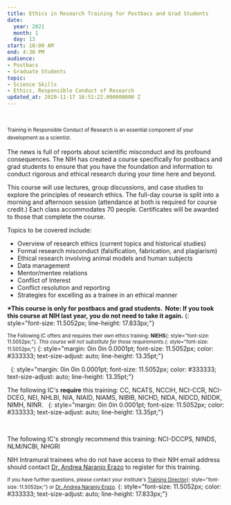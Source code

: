 ```yaml
---
title: Ethics in Research Training for Postbacs and Grad Students
date:
  year: 2021
  month: 1
  day: 13
start: 10:00 AM
end: 4:30 PM
audience:
- Postbacs
- Graduate Students
topic:
- Science Skills
- Ethics, Responsible Conduct of Research
updated_at: 2020-11-17 16:51:22.000000000 Z
---
```

 

<span style="font-size: 11.5052px; line-height: 17.833px;">Training in
Responsible Conduct of Research is an essential component of your
development as a scientist.</span>

The news is full of reports about scientific misconduct and its profound
consequences. The NIH has created a course specifically for postbacs and
grad students to ensure that you have the foundation and information to
conduct rigorous and ethical research during your time here and beyond.

This course will use lectures, group discussions, and case studies to
explore the principles of research ethics. The full-day course is split
into a morning and afternoon session (attendance at both is required for
course credit.) Each class accommodates 70 people. Certificates will be
awarded to those that complete the course.

Topics to be covered include:

* Overview of research ethics (current topics and historical studies)
* Formal research misconduct (falsification, fabrication, and
  plagiarism)
* Ethical research involving animal models and human subjects
* Data management
* Mentor/mentee relations
* Conflict of Interest
* Conflict resolution and reporting
* Strategies for excelling as a trainee in an ethical manner

**\*This course is only for postbacs and grad students.  Note: If you
took this course at NIH last year, you do not need to take it again.**
{: style="font-size: 11.5052px; line-height: 17.833px;"}

<span style="font-size: 8.5pt;">The Following IC offers and requires
their own ethics training: **<span style="font-size:
11.5052px;">NIEHS</span>**{: style="font-size: 11.5052px;"}. *<span
style="font-size: 11.5052px;">This course will not substitute for those
requirements.</span>*{: style="font-size: 11.5052px;"}</span>
{: style="margin: 0in 0in 0.0001pt; font-size: 11.5052px; color: #333333; text-size-adjust: auto; line-height: 13.35pt;"}

 
{: style="margin: 0in 0in 0.0001pt; font-size: 11.5052px; color: #333333; text-size-adjust: auto; line-height: 13.35pt;"}

The following IC\'s **require** this training: CC, NCATS, NCCIH,
NCI-CCR, NCI-DCEG, NEI, NHLBI, NIA, NIAID, NIAMS, NIBIB, NICHD, NIDA,
NIDCD, NIDDK, NIMH, NINR.  
{: style="margin: 0in 0in 0.0001pt; font-size: 11.5052px; color: #333333; text-size-adjust: auto; line-height: 13.35pt;"}

 

The following IC\'s strongly recommend this training: NCI-DCCPS, NINDS,
NLM/NCBI, NHGRI 

NIH Intramural trainees who do not have access to their NIH email
address should contact [Dr. Andrea Naranjo
Erazo](mailto:andrea.naranjo-erazo@nih.gov) to register for this
training.

<span style="font-size: 8.5pt;">If you have further questions, please
contact your institute\'s [<span style="padding: 0in; font-size:
11.5052px; border: 1pt none windowtext;">Training Director</span>][1]{:
style="font-size: 11.5052px;"} or <span style="padding: 0in; font-size:
11.5052px; border: 1pt none windowtext;">[Dr. Andrea Naranjo
Erazo](mailto:andrea.naranjo-erazo@nih.gov).</span></span>
{: style="font-size: 11.5052px; color: #333333; text-size-adjust: auto; line-height: 17.833px;"}



[1]: https://www.training.nih.gov/ic_contacts
